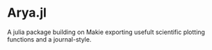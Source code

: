 # Arya.jl

A julia package building on Makie exporting usefult scientific plotting functions and a journal-style.



